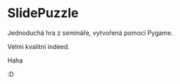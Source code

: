 # SlidePuzzle
Jednoduchá hra z semináře, vytvořená pomocí Pygame.

Velmi kvalitní indeed.

Haha

:D
